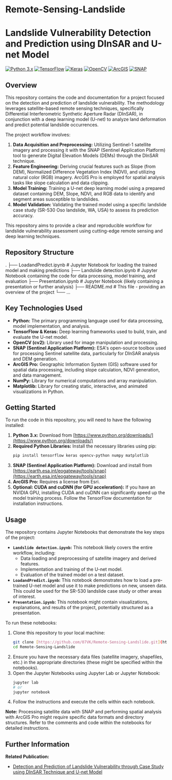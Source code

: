 # Remote-Sensing-Landslide
# Landslide Vulnerability Detection and Prediction using DInSAR and U-net Model

[![Python 3.x](https://img.shields.io/badge/python-3.x-blue.svg)](https://www.python.org/downloads/)
[![TensorFlow](https://img.shields.io/badge/TensorFlow-%23FF6F00.svg?style=for-the-badge&logo=TensorFlow&logoColor=white)](https://www.tensorflow.org/)
[![Keras](https://img.shields.io/badge/Keras-%23D00000.svg?style=for-the-badge&logo=Keras&logoColor=white)](https://keras.io/)
[![OpenCV](https://img.shields.io/badge/OpenCV-%235C3EE8.svg?style=for-the-badge&logo=OpenCV&logoColor=white)](https://opencv.org/)
[![ArcGIS](https://img.shields.io/badge/ArcGIS-%230079C1.svg?style=for-the-badge&logo=ArcGIS&logoColor=white)](https://www.esri.com/en-us/arcgis/products/arcgis-pro/overview)
[![SNAP](https://img.shields.io/badge/SNAP-lightgrey?style=for-the-badge&logo=&logoColor=white)](https://earth.esa.int/eogateway/tools/snap)

## Overview

This repository contains the code and documentation for a project focused on the detection and prediction of landslide vulnerability. The methodology leverages satellite-based remote sensing techniques, specifically Differential Interferometric Synthetic Aperture Radar (DInSAR), in conjunction with a deep learning model (U-net) to analyze land deformation and predict potential landslide occurrences.

The project workflow involves:

1.  **Data Acquisition and Preprocessing:** Utilizing Sentinel-1 satellite imagery and processing it with the SNAP (Sentinel Application Platform) tool to generate Digital Elevation Models (DEMs) through the DInSAR technique.
2.  **Feature Engineering:** Deriving crucial features such as Slope (from DEM), Normalized Difference Vegetation Index (NDVI), and utilizing natural color (RGB) imagery. ArcGIS Pro is employed for spatial analysis tasks like slope calculation and data clipping.
3.  **Model Training:** Training a U-net deep learning model using a prepared dataset containing DEM, Slope, NDVI, and RGB data to identify and segment areas susceptible to landslides.
4.  **Model Validation:** Validating the trained model using a specific landslide case study (SR-530 Oso landslide, WA, USA) to assess its prediction accuracy.

This repository aims to provide a clear and reproducible workflow for landslide vulnerability assessment using cutting-edge remote sensing and deep learning techniques.

## Repository Structure
.
├── LoadandPredict.ipynb      # Jupyter Notebook for loading the trained model and making predictions
├── Landslide detection.ipynb # Jupyter Notebook containing the code for data processing, model training, and evaluation
├── Presentation.ipynb        # Jupyter Notebook (likely containing a presentation or further analysis)
├── README.md                 # This file - providing an overview of the project
└── ... 

## Key Technologies Used

* **Python:** The primary programming language used for data processing, model implementation, and analysis.
* **TensorFlow & Keras:** Deep learning frameworks used to build, train, and evaluate the U-net model.
* **OpenCV (cv2):** Library used for image manipulation and processing.
* **SNAP (Sentinel Application Platform):** ESA's open-source toolbox used for processing Sentinel satellite data, particularly for DInSAR analysis and DEM generation.
* **ArcGIS Pro:** Geographic Information System (GIS) software used for spatial data processing, including slope calculation, NDVI generation, and data management.
* **NumPy:** Library for numerical computations and array manipulation.
* **Matplotlib:** Library for creating static, interactive, and animated visualizations in Python.

## Getting Started

To run the code in this repository, you will need to have the following installed:

1.  **Python 3.x:** Download from [https://www.python.org/downloads/](https://www.python.org/downloads/)
2.  **Required Python Libraries:** Install the necessary libraries using pip:
    ```bash
    pip install tensorflow keras opencv-python numpy matplotlib
    ```
3.  **SNAP (Sentinel Application Platform):** Download and install from [https://earth.esa.int/eogateway/tools/snap](https://earth.esa.int/eogateway/tools/snap)
4.  **ArcGIS Pro:** Requires a license from Esri.
5.  **Optional: CUDA and cuDNN (for GPU acceleration):** If you have an NVIDIA GPU, installing CUDA and cuDNN can significantly speed up the model training process. Follow the TensorFlow documentation for installation instructions.

## Usage

The repository contains Jupyter Notebooks that demonstrate the key steps of the project:

* **`Landslide detection.ipynb`:** This notebook likely covers the entire workflow, including:
    * Data loading and preprocessing of satellite imagery and derived features.
    * Implementation and training of the U-net model.
    * Evaluation of the trained model on a test dataset.
* **`LoadandPredict.ipynb`:** This notebook demonstrates how to load a pre-trained U-net model and use it to make predictions on new, unseen data. This could be used for the SR-530 landslide case study or other areas of interest.
* **`Presentation.ipynb`:** This notebook might contain visualizations, explanations, and results of the project, potentially structured as a presentation.

To run these notebooks:

1.  Clone this repository to your local machine:
    ```bash
    git clone [https://github.com/07VK/Remote-Sensing-Landslide.git](https://github.com/07VK/Remote-Sensing-Landslide.git)
    cd Remote-Sensing-Landslide
    ```
2.  Ensure you have the necessary data files (satellite imagery, shapefiles, etc.) in the appropriate directories (these might be specified within the notebooks).
3.  Open the Jupyter Notebooks using Jupyter Lab or Jupyter Notebook:
    ```bash
    jupyter lab
    # or
    jupyter notebook
    ```
4.  Follow the instructions and execute the cells within each notebook.

**Note:** Processing satellite data with SNAP and performing spatial analysis with ArcGIS Pro might require specific data formats and directory structures. Refer to the comments and code within the notebooks for detailed instructions.

## Further Information

**Related Publication:**

* [Detection and Prediction of Landslide Vulnerability through Case Study using DInSAR Technique and U-net Model](https://ieeexplore.ieee.org/document/10061077)